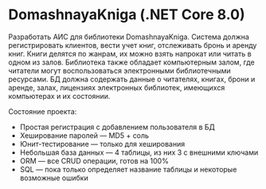 # DomashnayaKniga (.NET Core 8.0)
Разработать АИС для библиотеки DomashnayaKniga. Система должна регистрировать клиентов, вести учет книг, отслеживать бронь и аренду книг. Книги делятся по жанрам, их можно взять напрокат или читать в одном из залов. Библиотека также обладает компьютерным залом, где читатели могут воспользоваться электронными библиотечными ресурсами.
БД должна содержать данные о читателях, книгах, брони и аренде, залах, лицензиях электронных библиотек, имеющихся компьютерах и их состоянии.

Состояние проекта:
- Простая регистрация с добавлением пользователя в БД
- Хеширование паролей — MD5 + соль
- Юнит-тестирование — только для хеширования
- Небольшая база данных — 4 таблицы, из них 3 с внешними ключами
- ORM — все CRUD операции, готов на 100%
- SQL — пока только определяет название таблицы и некоторые возможные ошибки